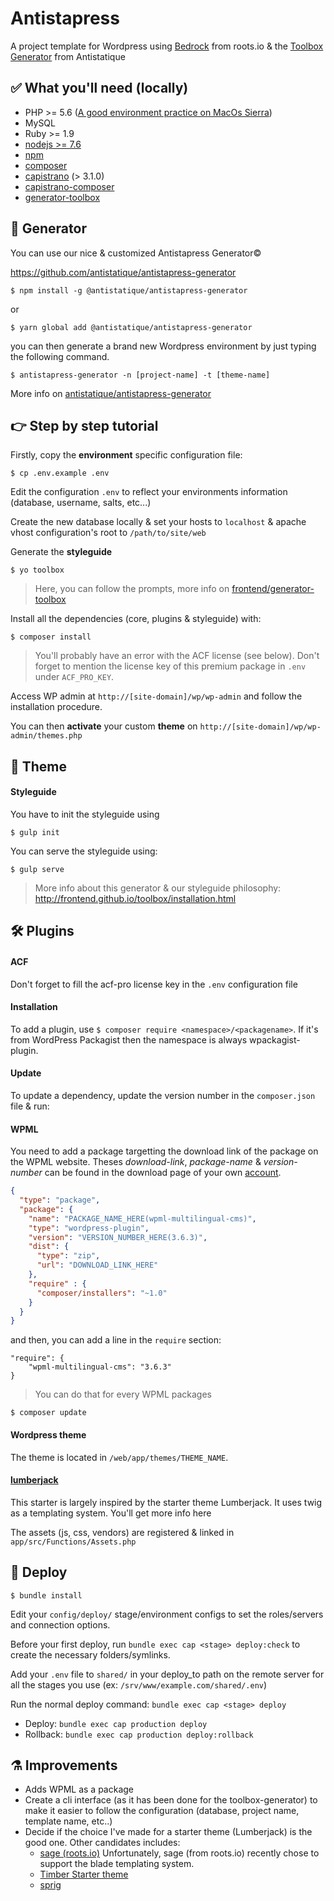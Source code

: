 # Antistapress
A project template for Wordpress using [Bedrock](https://github.com/roots/bedrock) from roots.io & the [Toolbox Generator](https://github.com/frontend/generator-toolbox) from Antistatique

## ✅ What you'll need (locally)
- PHP >= 5.6 ([A good environment practice on MacOs Sierra](https://getgrav.org/blog/macos-sierra-apache-multiple-php-versions))
- MySQL
- Ruby >= 1.9
- [nodejs >= 7.6](https://nodejs.org/en/download/)
- [npm](https://nodejs.org/en/download/)
- [composer](https://getcomposer.org/doc/00-intro.md#installation-linux-unix-osx)
- [capistrano](https://github.com/capistrano/capistrano) (> 3.1.0)
- [capistrano-composer](https://github.com/capistrano/composer)
- [generator-toolbox](https://github.com/frontend/generator-toolbox)

## 🤖 Generator
You can use our nice & customized Antistapress Generator©

https://github.com/antistatique/antistapress-generator

```
$ npm install -g @antistatique/antistapress-generator
```

or

```
$ yarn global add @antistatique/antistapress-generator
```

you can then generate a brand new Wordpress environment by just typing the following command.

```
$ antistapress-generator -n [project-name] -t [theme-name]
```

More info on [antistatique/antistapress-generator](https://github.com/antistatique/antistapress-generator)


## 👉 Step by step tutorial

Firstly, copy the **environment** specific configuration file:
```
$ cp .env.example .env
```

Edit the configuration `.env` to reflect your environments information (database, username, salts, etc...)

Create the new database locally & set your hosts to `localhost` & apache vhost configuration's root to `/path/to/site/web`

Generate the **styleguide**
```
$ yo toolbox
```
> Here, you can follow the prompts, more info on [frontend/generator-toolbox](https://github.com/frontend/generator-toolbox)

Install all the dependencies (core, plugins & styleguide) with:

```
$ composer install
```

> You'll probably have an error with the ACF license (see below). Don't forget to mention the license key of this premium package in `.env` under `ACF_PRO_KEY`.

Access WP admin at `http://[site-domain]/wp/wp-admin` and follow the installation procedure.

You can then **activate** your custom **theme** on `http://[site-domain]/wp/wp-admin/themes.php`

## 💄 Theme

#### Styleguide
You have to init the styleguide using
```
$ gulp init
```

You can serve the styleguide using:
```
$ gulp serve
```


> More info about this generator & our styleguide philosophy: http://frontend.github.io/toolbox/installation.html

## 🛠 Plugins
#### ACF
Don't forget to fill the acf-pro license key in the `.env` configuration file

#### Installation
To add a plugin, use `$ composer require <namespace>/<packagename>`.
If it's from WordPress Packagist then the namespace is always wpackagist-plugin.

#### Update
To update a dependency, update the version number in the `composer.json` file & run:

#### WPML
You need to add a package targetting the download link of the package on the WPML website. Theses *download-link*, *package-name* & *version-number* can be found in the download page of your own [account](https://wpml.org/account/downloads/).

```json
{
  "type": "package",
  "package": {
    "name": "PACKAGE_NAME_HERE(wpml-multilingual-cms)",
    "type": "wordpress-plugin",
    "version": "VERSION_NUMBER_HERE(3.6.3)",
    "dist": {
      "type": "zip",
      "url": "DOWNLOAD_LINK_HERE"
    },
    "require" : {
      "composer/installers": "~1.0"
    }
  }
}
```

and then, you can add a line in the `require` section:
```
"require": {
	"wpml-multilingual-cms": "3.6.3"
}
```
> You can do that for every WPML packages

`$ composer update`

#### Wordpress theme
The theme is located in `/web/app/themes/THEME_NAME`.

#### [lumberjack](https://github.com/Rareloop/lumberjack)
This starter is largely inspired by the starter theme Lumberjack. It uses twig as a templating system. You'll get more info here

The assets (js, css, vendors) are registered & linked in `app/src/Functions/Assets.php`


## 🚀 Deploy
```
$ bundle install
```

Edit your `config/deploy/` stage/environment configs to set the roles/servers and connection options.

Before your first deploy, run `bundle exec cap <stage> deploy:check` to create the necessary folders/symlinks.

Add your `.env` file to `shared/` in your deploy_to path on the remote server for all the stages you use (ex: `/srv/www/example.com/shared/.env`)

Run the normal deploy command: `bundle exec cap <stage> deploy`

* Deploy: `bundle exec cap production deploy`
* Rollback: `bundle exec cap production deploy:rollback`

## ⚗ Improvements
- Adds WPML as a package
- Create a cli interface (as it has been done for the toolbox-generator) to make it easier to follow the configuration (database, project name, template name, etc..)
- Decide if the choice I've made for a starter theme (Lumberjack) is the good one. Other candidates includes:
  - [sage (roots.io)](https://roots.io/sage/) Unfortunately, sage (from roots.io) recently chose to support the blade templating system.
  - [Timber Starter theme](https://github.com/timber/starter-theme)
  - [sprig](https://github.com/zach-adams/sprig)
